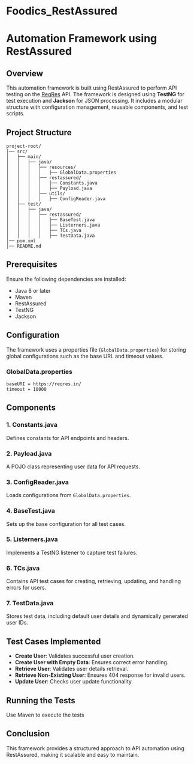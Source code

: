 # Foodics_RestAssured
# Automation Framework using RestAssured

## Overview
This automation framework is built using RestAssured to perform API testing on the [ReqRes](https://reqres.in/) API. The framework is designed using **TestNG** for test execution and **Jackson** for JSON processing. It includes a modular structure with configuration management, reusable components, and test scripts.

## Project Structure
```
project-root/
│── src/
│   ├── main/
│   │   ├── java/
│   │   │   ├── resources/
│   │   │   │   ├── GlobalData.properties
│   │   │   ├── restassured/
│   │   │   │   ├── Constants.java
│   │   │   │   ├── Payload.java
│   │   │   ├── utils/
│   │   │   │   ├── ConfigReader.java
│   ├── test/
│   │   ├── java/
│   │   │   ├── restassured/
│   │   │   │   ├── BaseTest.java
│   │   │   │   ├── Listerners.java
│   │   │   │   ├── TCs.java
│   │   │   │   ├── TestData.java
│── pom.xml
│── README.md
```

## Prerequisites
Ensure the following dependencies are installed:
- Java 8 or later
- Maven
- RestAssured
- TestNG
- Jackson

## Configuration
The framework uses a properties file (`GlobalData.properties`) for storing global configurations such as the base URL and timeout values.

### GlobalData.properties
```properties
baseURI = https://reqres.in/
timeout = 10000
```

## Components

### 1. Constants.java
Defines constants for API endpoints and headers.

### 2. Payload.java
A POJO class representing user data for API requests.

### 3. ConfigReader.java
Loads configurations from `GlobalData.properties`.

### 4. BaseTest.java
Sets up the base configuration for all test cases.

### 5. Listerners.java
Implements a TestNG listener to capture test failures.

### 6. TCs.java
Contains API test cases for creating, retrieving, updating, and handling errors for users.

### 7. TestData.java
Stores test data, including default user details and dynamically generated user IDs.

## Test Cases Implemented
- **Create User**: Validates successful user creation.
- **Create User with Empty Data**: Ensures correct error handling.
- **Retrieve User**: Validates user details retrieval.
- **Retrieve Non-Existing User**: Ensures 404 response for invalid users.
- **Update User**: Checks user update functionality.

## Running the Tests
Use Maven to execute the tests

## Conclusion
This framework provides a structured approach to API automation using RestAssured, making it scalable and easy to maintain.

